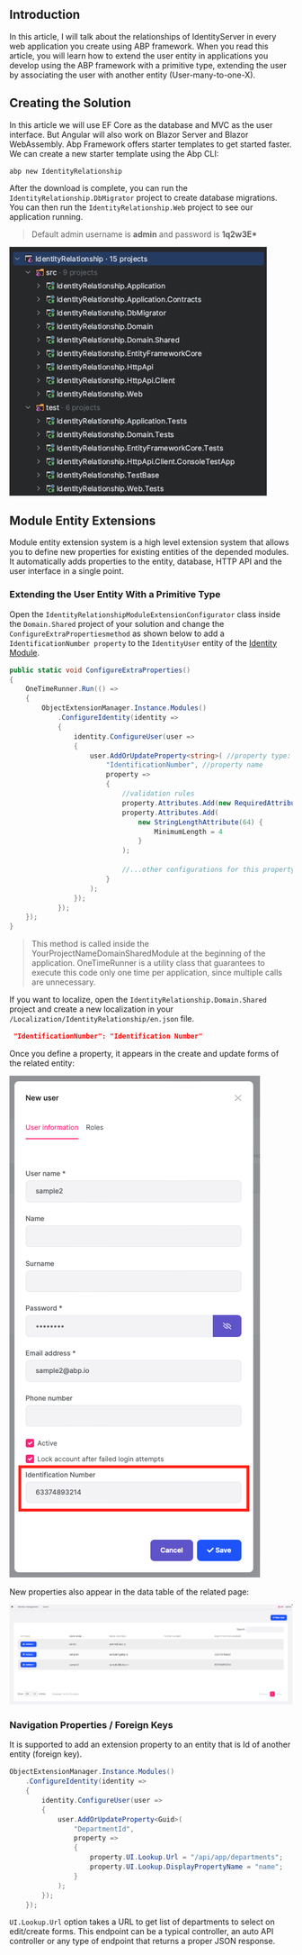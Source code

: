 ## Introduction
In this article, I will talk about the relationships of IdentityServer in every web application you create using ABP framework. When you read this article, you will learn how to extend the user entity in applications you develop using the ABP framework with a primitive type, extending the user by associating the user with another entity (User-many-to-one-X).


## Creating the Solution 
In this article we will use EF Core as the database and MVC as the user interface. But Angular will also work on Blazor Server and Blazor WebAssembly. Abp Framework offers starter templates to get started faster. We can create a new starter template using the Abp CLI:

```
abp new IdentityRelationship
```

After the download is complete, you can run the `IdentityRelationship.DbMigrator` project to create database migrations. You can then run the `IdentityRelationship.Web` project to see our application running.

> Default admin username is **admin** and password is **1q2w3E\***

![solution-image](images/solution-image.png)

## Module Entity Extensions

Module entity extension system is a high level extension system that allows you to define new properties for existing entities of the depended modules. It automatically adds properties to the entity, database, HTTP API and the user interface in a single point.

### Extending the User Entity With a Primitive Type

Open the `IdentityRelationshipModuleExtensionConfigurator` class inside the `Domain.Shared` project of your solution and change the `ConfigureExtraPropertiesmethod` as shown below to add a `IdentificationNumber property` to the `IdentityUser` entity of the [Identity Module](https://docs.abp.io/en/abp/latest/Modules/Identity).

```csharp
public static void ConfigureExtraProperties()
{
    OneTimeRunner.Run(() =>
    {
        ObjectExtensionManager.Instance.Modules()
            .ConfigureIdentity(identity =>
            {
                identity.ConfigureUser(user =>
                {
                    user.AddOrUpdateProperty<string>( //property type: string
                        "IdentificationNumber", //property name
                        property =>
                        {
                            //validation rules
                            property.Attributes.Add(new RequiredAttribute());
                            property.Attributes.Add(
                                new StringLengthAttribute(64) {
                                    MinimumLength = 4
                                }
                            );

                            //...other configurations for this property
                        }
                    );
                });
            });
    });
}
```
> This method is called inside the YourProjectNameDomainSharedModule at the beginning of the application. OneTimeRunner is a utility class that guarantees to execute this code only one time per application, since multiple calls are unnecessary.

If you want to localize, open the `IdentityRelationship.Domain.Shared` project and create a new localization in your `/Localization/IdentityRelationship/en.json` file.

```json
 "IdentificationNumber": "Identification Number"
 ```
Once you define a property, it appears in the create and update forms of the related entity:

 ![identification-number](images/identification-number.png)

 New properties also appear in the data table of the related page:

 ![users-page](images/users-page.png)


### Navigation Properties / Foreign Keys

It is supported to add an extension property to an entity that is Id of another entity (foreign key).


```csharp
ObjectExtensionManager.Instance.Modules()
    .ConfigureIdentity(identity =>
    {
        identity.ConfigureUser(user =>
        {
            user.AddOrUpdateProperty<Guid>(
                "DepartmentId",
                property =>
                {
                    property.UI.Lookup.Url = "/api/app/departments";
                    property.UI.Lookup.DisplayPropertyName = "name";
                }
            );
        });
    });
```

`UI.Lookup.Url` option takes a URL to get list of departments to select on edit/create forms. This endpoint can be a typical controller, an auto API controller or any type of endpoint that returns a proper JSON response.








